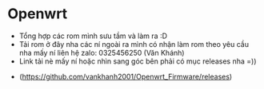 # Openwrt
- Tổng hợp các rom mình sưu tầm và làm ra :D
- Tải rom ở đây nha các ní ngoài ra mình có nhận làm rom theo yêu cầu nha mấy ní liên hệ zalo: 0325456250 (Văn Khánh)
- Link tải nè mấy ní hoặc nhìn sang góc bên phải có mục releases nha =))
* (https://github.com/vankhanh2001/Openwrt_Firmware/releases)
